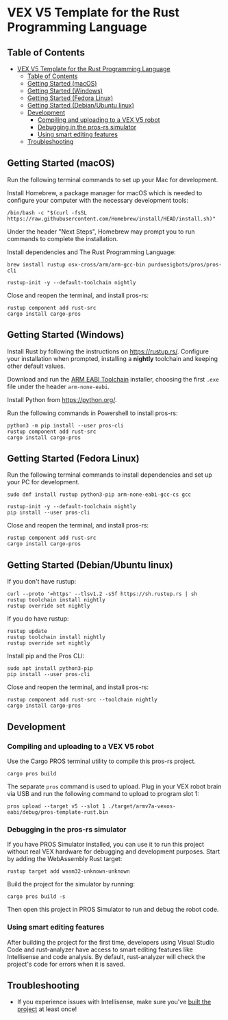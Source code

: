 # VEX V5 Template for the Rust Programming Language

## Table of Contents

- [VEX V5 Template for the Rust Programming Language](#vex-v5-template-for-the-rust-programming-language)
  - [Table of Contents](#table-of-contents)
  - [Getting Started (macOS)](#getting-started-macos)
  - [Getting Started (Windows)](#getting-started-windows)
  - [Getting Started (Fedora Linux)](#getting-started-fedora-linux)
  - [Getting Started (Debian/Ubuntu linux)](#getting-started-debianubuntu-linux)
  - [Development](#development)
    - [Compiling and uploading to a VEX V5 robot](#compiling-and-uploading-to-a-vex-v5-robot)
    - [Debugging in the pros-rs simulator](#debugging-in-the-pros-rs-simulator)
    - [Using smart editing features](#using-smart-editing-features)
  - [Troubleshooting](#troubleshooting)


## Getting Started (macOS)

Run the following terminal commands to set up your Mac for development.

Install Homebrew, a package manager for macOS which is needed to configure your computer with the necessary development tools:

```console
/bin/bash -c "$(curl -fsSL https://raw.githubusercontent.com/Homebrew/install/HEAD/install.sh)"
```

Under the header "Next Steps", Homebrew may prompt you to run commands to complete the installation.

Install dependencies and The Rust Programming Language:

```console
brew install rustup osx-cross/arm/arm-gcc-bin purduesigbots/pros/pros-cli

rustup-init -y --default-toolchain nightly
```

Close and reopen the terminal, and install pros-rs:

```console
rustup component add rust-src
cargo install cargo-pros
```

## Getting Started (Windows)

Install Rust by following the instructions on <https://rustup.rs/>. Configure your installation when prompted, installing a **nightly** toolchain and keeping other default values.

Download and run the [ARM EABI Toolchain](https://developer.arm.com/downloads/-/arm-gnu-toolchain-downloads) installer, choosing the first `.exe` file under the header `arm-none-eabi`.

Install Python from <https://python.org/>.

Run the following commands in Powershell to install pros-rs:

```
python3 -m pip install --user pros-cli
rustup component add rust-src
cargo install cargo-pros
```

## Getting Started (Fedora Linux)

Run the following terminal commands to install dependencies and set up your PC for development.

```console
sudo dnf install rustup python3-pip arm-none-eabi-gcc-cs gcc

rustup-init -y --default-toolchain nightly
pip install --user pros-cli
```

Close and reopen the terminal, and install pros-rs:

```console
rustup component add rust-src
cargo install cargo-pros
```

## Getting Started (Debian/Ubuntu linux)

If you don't have rustup:
```console
curl --proto '=https' --tlsv1.2 -sSf https://sh.rustup.rs | sh
rustup toolchain install nightly
rustup override set nightly
```

If you do have rustup:
```console
rustup update
rustup toolchain install nightly
rustup override set nightly
```

Install pip and the Pros CLI:
```console
sudo apt install python3-pip
pip install --user pros-cli
```

Close and reopen the terminal, and install pros-rs:

```console
rustup component add rust-src --toolchain nightly
cargo install cargo-pros
```

## Development

### Compiling and uploading to a VEX V5 robot

Use the Cargo PROS terminal utility to compile this pros-rs project.

```console
cargo pros build
```

The separate `pros` command is used to upload. Plug in your VEX robot brain via USB and run the following command to upload to program slot 1:

```console
pros upload --target v5 --slot 1 ./target/armv7a-vexos-eabi/debug/pros-template-rust.bin
```

### Debugging in the pros-rs simulator

If you have PROS Simulator installed, you can use it to run this project without real VEX hardware for debugging and development purposes. Start by adding the WebAssembly Rust target:

```console
rustup target add wasm32-unknown-unknown
```

Build the project for the simulator by running:

```console
cargo pros build -s
```

Then open this project in PROS Simulator to run and debug the robot code.

### Using smart editing features

After building the project for the first time, developers using Visual Studio Code and rust-analyzer have access to smart editing features like Intellisense and code analysis. By default, rust-analyzer will check the project's code for errors when it is saved.

## Troubleshooting

- If you experience issues with Intellisense, make sure you've [built the project](#compiling-and-uploading-to-a-vex-v5-robot) at least once!
